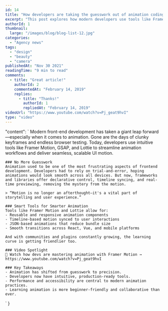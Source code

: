 ```yaml
---
id: 14
title: "How developers are taking the guesswork out of animation coding"
excerpt: "This post explores how modern developers use tools like Framer Motion and Lottie to create beautiful, predictable animations faster."
authorId: 1
thumbnail:
  large: "/images/blog/blog-list-12.jpg"
categories:
  - "Agency news"
tags:
  - "design"
  - "beauty"
  - "camera"
publishedAt: "Nov 30 2021"
readingTime: "9 min to read"
comments:
  - title: "Great article!"
    authorId: 2
    commentedAt: "February 14, 2019"
    replies:
      - title: "Thanks!"
        authorId: 1
        repliedAt: "February 14, 2019"
videoUrl: "https://www.youtube.com/watch?v=Pj_geat9hvI"
type: "video"
---
```


 
  "content": `
    Modern front-end development has taken a giant leap forward—especially when it comes to animation. Gone are the days of clunky keyframes and endless browser testing. Today, developers use intuitive tools like Framer Motion, GSAP, and Lottie to streamline animation workflows and deliver seamless, scalable UI motion.

    ### No More Guesswork
    Animation used to be one of the most frustrating aspects of frontend development. Developers had to rely on trial-and-error, hoping animations would look smooth across all devices. But now, frameworks and libraries offer declarative control, timeline syncing, and real-time previewing, removing the mystery from the motion.

    > “Motion is no longer an afterthought—it's a vital part of storytelling and user experience.”

    ### Smart Tools for Smarter Animation
    Tools like Framer Motion and Lottie allow for:
    - Reusable and responsive animation components
    - Timeline-based motion synced to user interactions
    - JSON-based animations that reduce bundle size
    - Smooth transitions across React, Vue, and mobile platforms

    And with communities and plugins constantly growing, the learning curve is getting friendlier too.

    ### Video Spotlight
    🎥 Watch how devs are mastering animation with Framer Motion → https://www.youtube.com/watch?v=Pj_geat9hvI

    ### Key Takeaways
    - Animation has shifted from guesswork to precision.
    - Developers now have intuitive, production-ready tools.
    - Performance and accessibility are central to modern animation practices.
    - Learning animation is more beginner-friendly and collaborative than ever.
  `
}
